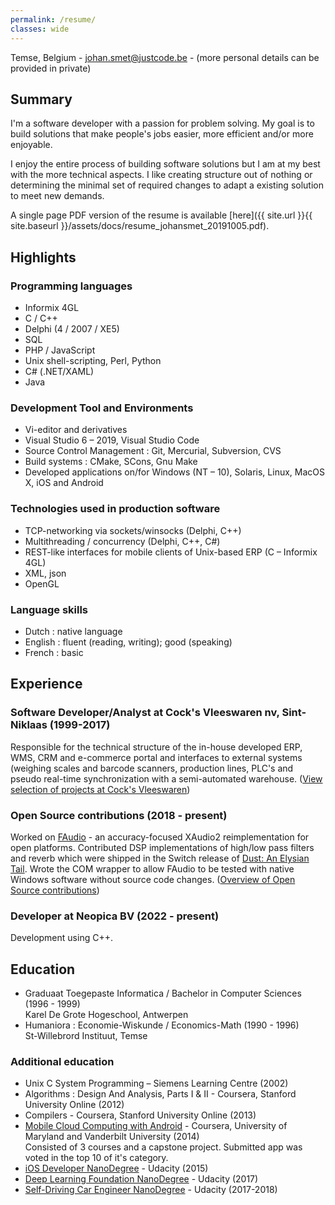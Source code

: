 ```yaml
---
permalink: /resume/
classes: wide
---
```

Temse, Belgium - johan.smet@justcode.be - (more personal details can be provided in private)

## Summary
I'm a software developer with a passion for problem solving. My goal is to build solutions that make people's jobs easier, more efficient and/or more enjoyable. 

I enjoy the entire process of building software solutions but I am at my best with the more technical aspects. I like creating structure out of nothing or determining the minimal set of required changes to adapt a existing solution to meet new demands. 

A single page PDF version of the resume is available [here]({{ site.url }}{{ site.baseurl }}/assets/docs/resume_johansmet_20191005.pdf).

## Highlights

### Programming languages
- Informix 4GL	
- C / C++
- Delphi (4 / 2007 / XE5)
- SQL
- PHP / JavaScript 
- Unix shell-scripting, Perl, Python
- C# (.NET/XAML)
- Java

### Development Tool and Environments
- Vi-editor and derivatives
- Visual Studio 6 – 2019, Visual Studio Code
- Source Control Management : Git, Mercurial, Subversion, CVS
- Build systems : CMake, SCons, Gnu Make
- Developed applications on/for Windows (NT – 10), Solaris, Linux, MacOS X, iOS and Android

### Technologies used in production software

- TCP-networking via sockets/winsocks (Delphi, C++)
- Multithreading / concurrency (Delphi, C++, C#)
- REST-like interfaces for mobile clients of Unix-based ERP (C – Informix 4GL)
- XML, json
- OpenGL

### Language skills
- Dutch : native language
- English : fluent (reading, writing); good (speaking)
- French : basic

## Experience
### Software Developer/Analyst at Cock's Vleeswaren nv, Sint-Niklaas (1999-2017)
Responsible for the technical structure of the in-house developed ERP, WMS, CRM and e-commerce portal and interfaces to external systems (weighing scales and barcode scanners, production lines, PLC's and pseudo real-time synchronization with a semi-automated warehouse. ([View selection of projects at Cock's Vleeswaren](/resume/cocks-projects))

### Open Source contributions (2018 - present)
Worked on [FAudio](https://github.com/FNA-XNA/FAudio) - an accuracy-focused XAudio2 reimplementation for open platforms. Contributed DSP implementations of high/low pass filters and reverb which were shipped in the Switch release of [Dust: An Elysian Tail](https://www.nintendo.com/games/detail/dust-an-elysian-tail-switch). Wrote the COM wrapper to allow FAudio to be tested with native Windows software without source code changes. ([Overview of Open Source contributions](/resume/opensource))

### Developer at Neopica BV (2022 - present)
Development using C++.

## Education
- Graduaat Toegepaste Informatica / Bachelor in Computer Sciences (1996 - 1999)<br>Karel De Grote Hogeschool, Antwerpen
- Humaniora : Economie-Wiskunde / Economics-Math (1990 - 1996)<br>St-Willebrord Instituut, Temse

### Additional education
- Unix C System Programming – Siemens Learning Centre (2002)
- Algorithms : Design And Analysis, Parts I & II - Coursera, Stanford University Online (2012)
- Compilers -  Coursera, Stanford University Online (2013)
- [Mobile Cloud Computing with Android](https://www.coursera.org/account/accomplishments/specialization/5KWXWB8VZN4G) - Coursera, University of Maryland and Vanderbilt University (2014)<br>Consisted of 3 courses and a capstone project. Submitted app was voted in the top 10 of it's category.
- [iOS Developer NanoDegree](https://confirm.udacity.com/E4E9UYCL) - Udacity (2015)
- [Deep Learning Foundation NanoDegree](https://confirm.udacity.com/AKWGEZMH) - Udacity (2017)
- [Self-Driving Car Engineer NanoDegree](https://confirm.udacity.com/SWD3ESVE) - Udacity (2017-2018)
